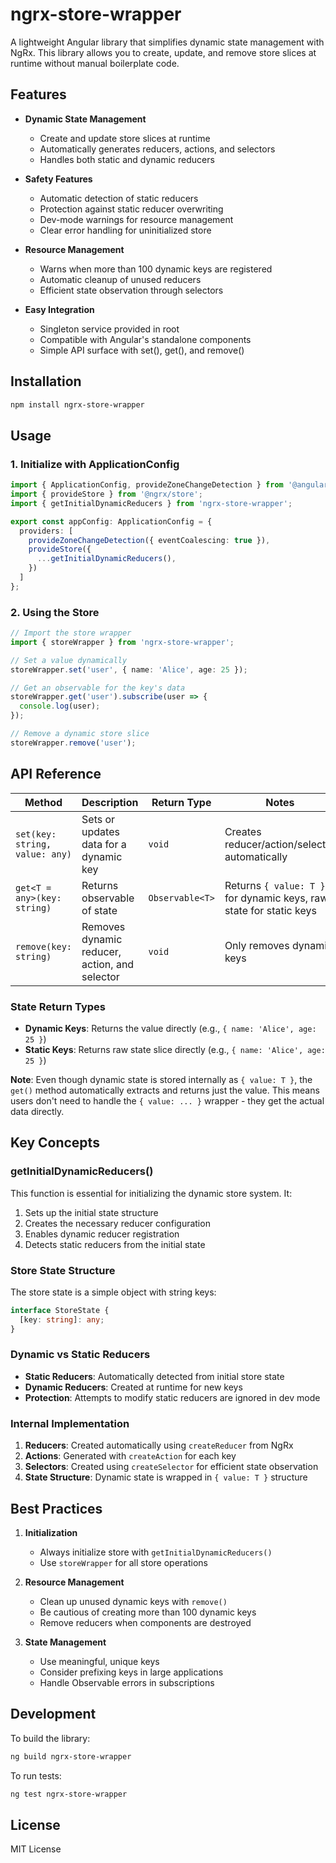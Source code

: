# ngrx-store-wrapper

A lightweight Angular library that simplifies dynamic state management with NgRx. This library allows you to create, update, and remove store slices at runtime without manual boilerplate code.

## Features

- **Dynamic State Management**
  - Create and update store slices at runtime
  - Automatically generates reducers, actions, and selectors
  - Handles both static and dynamic reducers

- **Safety Features**
  - Automatic detection of static reducers
  - Protection against static reducer overwriting
  - Dev-mode warnings for resource management
  - Clear error handling for uninitialized store

- **Resource Management**
  - Warns when more than 100 dynamic keys are registered
  - Automatic cleanup of unused reducers
  - Efficient state observation through selectors

- **Easy Integration**
  - Singleton service provided in root
  - Compatible with Angular's standalone components
  - Simple API surface with set(), get(), and remove()

## Installation

```bash
npm install ngrx-store-wrapper
```

## Usage

### 1. Initialize with ApplicationConfig

```typescript
import { ApplicationConfig, provideZoneChangeDetection } from '@angular/core';
import { provideStore } from '@ngrx/store';
import { getInitialDynamicReducers } from 'ngrx-store-wrapper';

export const appConfig: ApplicationConfig = {
  providers: [
    provideZoneChangeDetection({ eventCoalescing: true }),
    provideStore({
      ...getInitialDynamicReducers(), 
    })
  ]
};
```

### 2. Using the Store

```typescript
// Import the store wrapper
import { storeWrapper } from 'ngrx-store-wrapper';

// Set a value dynamically
storeWrapper.set('user', { name: 'Alice', age: 25 });

// Get an observable for the key's data
storeWrapper.get('user').subscribe(user => {
  console.log(user);
});

// Remove a dynamic store slice
storeWrapper.remove('user');
```

## API Reference

| Method | Description | Return Type | Notes |
| --- | --- | --- | --- |
| `set(key: string, value: any)` | Sets or updates data for a dynamic key | `void` | Creates reducer/action/selector automatically |
| `get<T = any>(key: string)` | Returns observable of state | `Observable<T>` | Returns `{ value: T }` for dynamic keys, raw state for static keys |
| `remove(key: string)` | Removes dynamic reducer, action, and selector | `void` | Only removes dynamic keys |

### State Return Types
- **Dynamic Keys**: Returns the value directly (e.g., `{ name: 'Alice', age: 25 }`)
- **Static Keys**: Returns raw state slice directly (e.g., `{ name: 'Alice', age: 25 }`)

**Note**: Even though dynamic state is stored internally as `{ value: T }`, the `get()` method automatically extracts and returns just the value. This means users don't need to handle the `{ value: ... }` wrapper - they get the actual data directly.

## Key Concepts

### getInitialDynamicReducers()
This function is essential for initializing the dynamic store system. It:
1. Sets up the initial state structure
2. Creates the necessary reducer configuration
3. Enables dynamic reducer registration
4. Detects static reducers from the initial state

### Store State Structure
The store state is a simple object with string keys:

```typescript
interface StoreState {
  [key: string]: any;
}
```

### Dynamic vs Static Reducers
- **Static Reducers**: Automatically detected from initial store state
- **Dynamic Reducers**: Created at runtime for new keys
- **Protection**: Attempts to modify static reducers are ignored in dev mode

### Internal Implementation

1. **Reducers**: Created automatically using `createReducer` from NgRx
2. **Actions**: Generated with `createAction` for each key
3. **Selectors**: Created using `createSelector` for efficient state observation
4. **State Structure**: Dynamic state is wrapped in `{ value: T }` structure

## Best Practices

1. **Initialization**
   - Always initialize store with `getInitialDynamicReducers()`
   - Use `storeWrapper` for all store operations

2. **Resource Management**
   - Clean up unused dynamic keys with `remove()`
   - Be cautious of creating more than 100 dynamic keys
   - Remove reducers when components are destroyed

3. **State Management**
   - Use meaningful, unique keys
   - Consider prefixing keys in large applications
   - Handle Observable errors in subscriptions

## Development

To build the library:

```bash
ng build ngrx-store-wrapper
```

To run tests:

```bash
ng test ngrx-store-wrapper
```

## License

MIT License